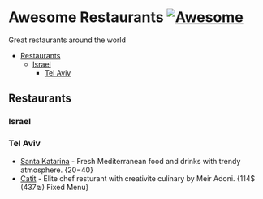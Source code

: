 # Awesome Restaurants [![Awesome](https://cdn.rawgit.com/sindresorhus/awesome/d7305f38d29fed78fa85652e3a63e154dd8e8829/media/badge.svg)](https://github.com/sindresorhus/awesome)

Great restaurants around the world

- [Restaurants](#restaurants)
  - [Israel](#israel)
    - [Tel Aviv](#tel-aviv)


## Restaurants

### Israel

### Tel Aviv

- [Santa Katarina](https://www.tripadvisor.com/Restaurant_Review-g293984-d7947687-Reviews-Santa_Katarina-Tel_Aviv_Tel_Aviv_District.html) - Fresh Mediterranean food and drinks with trendy atmosphere. {20$-40$}
- [Catit](http://www.catit.co.il/eng/) - Elite chef resturant with creativite culinary by Meir Adoni. {114$ (437₪) Fixed Menu}
